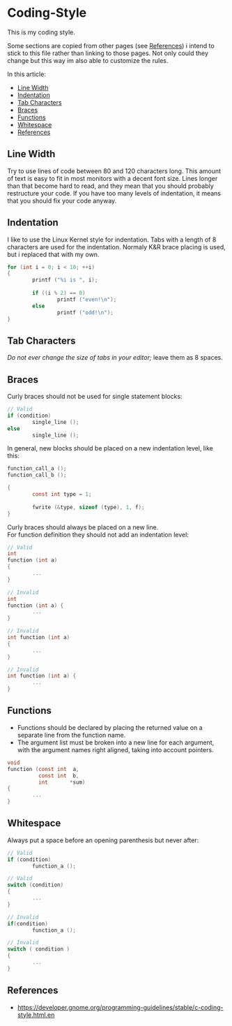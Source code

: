 # Coding-Style
This is my coding style.

Some sections are copied from other pages (see [References](#references)) i intend to stick to this file rather than linking to those pages. Not only could they change but this way im also able to customize the rules.

In this article:
* [Line Width](#line-width)
* [Indentation](#indentation)
* [Tab Characters](#tab-characters)
* [Braces](#braces)
* [Functions](#functions)
* [Whitespace](#whitespace)
* [References](#references)

## Line Width
Try to use lines of code between 80 and 120 characters long. This amount of text is easy to fit in most monitors with a decent font size. Lines longer than that become hard to read, and they mean that you should probably restructure your code. If you have too many levels of indentation, it means that you should fix your code anyway.

## Indentation
I like to use the Linux Kernel style for indentation.
Tabs with a length of 8 characters are used for the indentation. Normaly K&R brace placing is used, but i replaced that with my own.

```C
for (int i = 0; i < 10; ++i)
{
        printf ("%i is ", i);
        
        if ((i % 2) == 0)
                printf ("even!\n");
        else
                printf ("odd!\n");
}
```

## Tab Characters
*Do not ever change the size of tabs in your editor;* leave them as 8 spaces.

## Braces
Curly braces should not be used for single statement blocks: 

```C
// Valid
if (condition)
        single_line ();
else
        single_line ();
```

In general, new blocks should be placed on a new indentation level, like this: 

```C
function_call_a ();
function_call_b ();

{
        const int type = 1;
        
        fwrite (&type, sizeof (type), 1, f); 
}
```

Curly braces should always be placed on a new line.   
For function definition they should not add an indentation level:

```C
// Valid
int
function (int a)
{
        ...
}
```

```C
// Invalid
int
function (int a) {
        ...
}

// Invalid
int function (int a)
{
        ...
}

// Invalid
int function (int a) {
        ...
}
```

## Functions
* Functions should be declared by placing the returned value on a separate line from the function name.
* The argument list must be broken into a new line for each argument, with the argument names right aligned, taking into account pointers.

```C
void
function (const int  a,
          const int  b,
          int       *sum)
{
        ...
}
```

## Whitespace
Always put a space before an opening parenthesis but never after:

```C
// Valid
if (condition)
        function_a ();

// Valid
switch (condition)
{
        ...
}
```

```C
// Invalid
if(condition)
        function_a ();

// Invalid
switch ( condition )
{
        ...
}
```

## References
* https://developer.gnome.org/programming-guidelines/stable/c-coding-style.html.en
